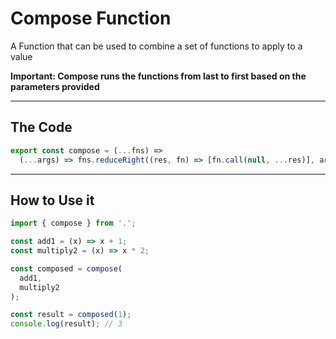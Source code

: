 # Compose Function

A Function that can be used to combine a set of functions to apply to a value

__Important: Compose runs the functions from last to first based on the parameters provided__

---

## The Code

```typescript
export const compose = (...fns) =>
  (...args) => fns.reduceRight((res, fn) => [fn.call(null, ...res)], args)[0];
```

---

## How to Use it

```typescript
import { compose } from '.';

const add1 = (x) => x + 1;
const multiply2 = (x) => x * 2;

const composed = compose(
  add1,
  multiply2
);

const result = composed(1);
console.log(result); // 3
```
